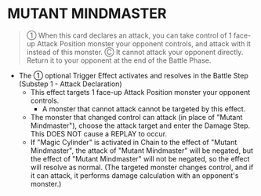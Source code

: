 
# MUTANT MINDMASTER  
> ① When this card declares an attack, you can take control of 1 face-up Attack Position monster your opponent controls, and attack with it instead of this monster. Ⓒ It cannot attack your opponent directly. Return it to your opponent at the end of the Battle Phase.

*   The ① optional Trigger Effect activates and resolves in the Battle Step (Substep 1 - Attack Declaration)
    *   This effect targets 1 face-up Attack Position monster your opponent controls.
        *   A monster that cannot attack cannot be targeted by this effect.
    *   The monster that changed control can attack (in place of "Mutant Mindmaster"), choose the attack target and enter the Damage Step. This DOES NOT cause a REPLAY to occur.
    *   If "Magic Cylinder" is activated in Chain to the effect of "Mutant Mindmaster", the attack of "Mutant Mindmaster" will be negated, but the effect of "Mutant Mindmaster" will not be negated, so the effect will resolve as normal. (The targeted monster changes control, and if it can attack, it performs damage calculation with an opponent's monster.)

  